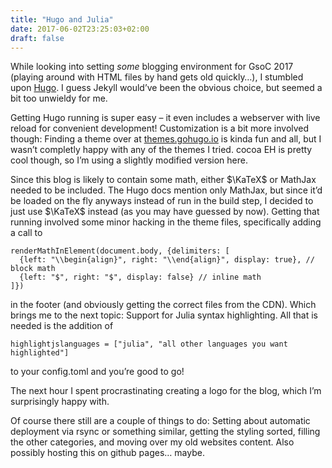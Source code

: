 ```yaml
---
title: "Hugo and Julia"
date: 2017-06-02T23:25:03+02:00
draft: false
---
```


While looking into setting *some* blogging environment for GsoC 2017 (playing around with HTML files by hand gets old quickly…), I stumbled upon [Hugo](https://gohugo.io). I guess Jekyll would’ve been the obvious choice, but seemed a bit too unwieldy for me.

Getting Hugo running is super easy – it even includes a webserver with live reload for convenient development! Customization is a bit more involved though: Finding a theme over at [themes.gohugo.io](https://themes.gohugo.io) is kinda fun and all, but I wasn’t completly happy with any of the themes I tried. cocoa EH is pretty cool though, so I’m using a slightly modified version here.

Since this blog is likely to contain some math, either $\KaTeX$ or MathJax needed to be included. The Hugo docs mention only MathJax, but since it’d be loaded on the fly anyways instead of run in the build step, I decided to just use $\KaTeX$ instead (as you may have guessed by now). Getting that running involved some minor hacking in the theme files, specifically adding a call to
```
renderMathInElement(document.body, {delimiters: [
  {left: "\\begin{align}", right: "\\end{align}", display: true}, // block math
  {left: "$", right: "$", display: false} // inline math
]})
```
in the footer (and obviously getting the correct files from the CDN). Which brings me to the next topic: Support for Julia syntax highlighting. All that is needed is the addition of
```
highlightjslanguages = ["julia", "all other languages you want highlighted"]
```
to your config.toml and you’re good to go!

The next hour I spent procrastinating creating a logo for the blog, which I’m surprisingly happy with.

Of course there still are a couple of things to do: Setting about automatic deployment via rsync or something similar, getting the styling sorted, filling the other categories, and moving over my old websites content. Also possibly hosting this on github pages… maybe.
